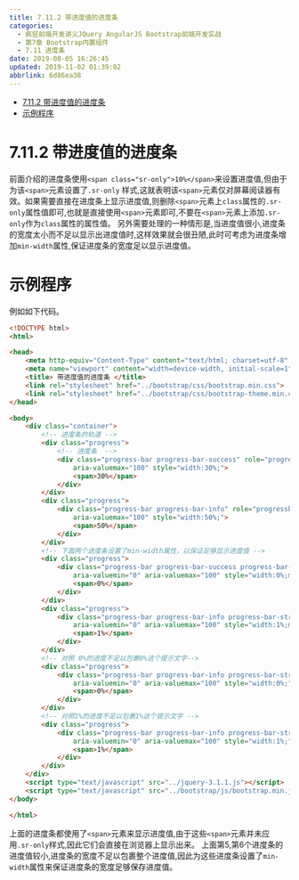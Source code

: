 ```yaml
---
title: 7.11.2 带进度值的进度条
categories: 
  - 疯狂前端开发讲义JQuery AngularJS Bootstrap前端开发实战
  - 第7章 Bootstrap内置组件
  - 7.11 进度条
date: 2019-08-05 16:26:45
updated: 2019-11-02 01:39:02
abbrlink: 6d86ea38
---
```

- [7.11.2 带进度值的进度条](/ReadingNotes/6d86ea38/#7-11-2-带进度值的进度条)
- [示例程序](/ReadingNotes/6d86ea38/#示例程序)

<!--more-->
<script src="https://cdn.bootcss.com/jquery/3.4.0/jquery.slim.min.js"></script>
<script>$(document).ready(function () {$(".post-body > ul:nth-child(1)").hide();});</script>

<!--end-->
<!--SSTStart-->
# 7.11.2 带进度值的进度条 #
<!--replace:sr=S R-->

前面介绍的进度条使用`<span class="sr-only">10%</span>`来设置进度值,但由于为该`<span>`元素设置了`.sr-only` 样式,这就表明该`<span>`元素仅对屏幕阅读器有效。如果需要直接在进度条上显示进度值,则删除`<span>`元素上`class`属性的`.sr-only`属性值即可,也就是直接使用`<span>`元素即可,不要在`<span>`元素上添加`.sr-only`作为`class`属性的属性值。
另外需要处理的一种情形是,当进度值很小,进度条的宽度太小而不足以显示出进度值时,这样效果就会很丑陋,此时可考虑为进度条增加`min-width`属性,保证进度条的宽度足以显示进度值。
# 示例程序 #
例如如下代码。
```html
<!DOCTYPE html>
<html>

<head>
	<meta http-equiv="Content-Type" content="text/html; charset=utf-8" />
	<meta name="viewport" content="width=device-width, initial-scale=1">
	<title> 带进度值的进度条 </title>
	<link rel="stylesheet" href="../bootstrap/css/bootstrap.min.css">
	<link rel="stylesheet" href="../bootstrap/css/bootstrap-theme.min.css">
</head>

<body>
	<div class="container">
		<!-- 进度条的轨道 -->
		<div class="progress">
			<!-- 进度条  -->
			<div class="progress-bar progress-bar-success" role="progressbar" aria-valuenow="30" aria-valuemin="0"
				aria-valuemax="100" style="width:30%;">
				<span>30%</span>
			</div>
		</div>
		<div class="progress">
			<div class="progress-bar progress-bar-info" role="progressbar" aria-valuenow="50" aria-valuemin="0"
				aria-valuemax="100" style="width:50%;">
				<span>50%</span>
			</div>
		</div>
		<!-- 下面两个进度条设置了min-width属性，以保证足够显示进度值 -->
		<div class="progress">
			<div class="progress-bar progress-bar-success progress-bar-striped" role="progressbar" aria-valuenow="0"
				aria-valuemin="0" aria-valuemax="100" style="width:0%;min-width:2em">
				<span>0%</span>
			</div>
		</div>
		<div class="progress">
			<div class="progress-bar progress-bar-info progress-bar-striped" role="progressbar" aria-valuenow="2"
				aria-valuemin="0" aria-valuemax="100" style="width:1%;min-width:2em">
				<span>1%</span>
			</div>
		</div>
		<!-- 对照 0%的进度不足以包裹0%这个提示文字-->
		<div class="progress">
			<div class="progress-bar progress-bar-info progress-bar-striped" role="progressbar" aria-valuenow="2"
				aria-valuemin="0" aria-valuemax="100" style="width:0%;">
				<span>0%</span>
			</div>
		</div>
		<!-- 对照1%的进度不足以包裹1%这个提示文字 -->
		<div class="progress">
			<div class="progress-bar progress-bar-info progress-bar-striped" role="progressbar" aria-valuenow="2"
				aria-valuemin="0" aria-valuemax="100" style="width:1%;">
				<span>1%</span>
			</div>
		</div>
	</div>
	<script type="text/javascript" src="../jquery-3.1.1.js"></script>
	<script type="text/javascript" src="../bootstrap/js/bootstrap.min.js"></script>
</body>

</html>
```
上面的进度条都使用了`<span>`元素来显示进度值,由于这些`<span>`元素并未应用`.sr-only`样式,因此它们会直接在浏览器上显示出来。
上面第5,第6个进度条的进度值较小,进度条的宽度不足以包裹整个进度值,因此为这些进度条设置了`min-width`属性来保证进度条的宽度足够保存进度值。
<!--SSTStop-->
